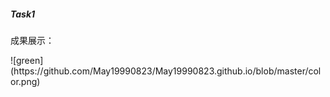 <h5>Task1</h5>
<p>成果展示：</p>
![green](https://github.com/May19990823/May19990823.github.io/blob/master/color.png)
